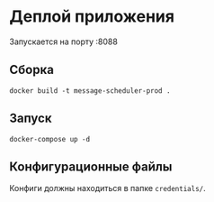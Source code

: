 # Деплой приложения

Запускается на порту :8088


## Сборка

`docker build -t message-scheduler-prod .`


## Запуск

`docker-compose up -d`


## Конфигурационные файлы

Конфиги должны находиться в папке `credentials/`. 


